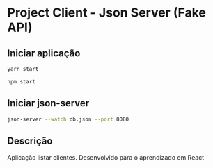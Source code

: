 # Project Client - Json Server (Fake API)

<h2>Iniciar aplicação</h2>

```bash
yarn start
```

```bash
npm start
```
<h2>Iniciar json-server</h2>

```bash
json-server --watch db.json --port 8080
```

<h2>Descrição</h2>

<p>Aplicação listar clientes. Desenvolvido para o aprendizado em React</p>